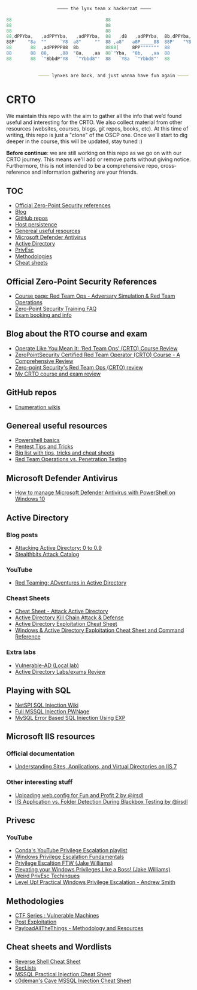 ```powershell
				   –––– the lynx team x hackerzat ––––
				   
88                                   88                                                                
88                                   88                                                         ,d     
88                                   88                                                         88     
88,dPPYba,   ,adPPYYba,   ,adPPYba,  88   ,d8   ,adPPYba,  8b,dPPYba,  888888888  ,adPPYYba,  MM88MMM  
88P'    "8a  ""     `Y8  a8"     ""  88 ,a8"   a8P_____88  88P'   "Y8       a8P"  ""     `Y8    88     
88       88  ,adPPPPP88  8b          8888[     8PP"""""""  88            ,d8P'    ,adPPPPP88    88     
88       88  88,    ,88  "8a,   ,aa  88`"Yba,  "8b,   ,aa  88          ,d8"       88,    ,88    88,    
88       88  `"8bbdP"Y8   `"Ybbd8"'  88   `Y8a  `"Ybbd8"'  88          888888888  `"8bbdP"Y8    "Y888  
                                                 
			
			–––– lynxes are back, and just wanna have fun again ––––
```
# CRTO
We maintain this repo with the aim to gather all the info that we’d found useful and interesting for the CRTO. We also collect material from other resources (websites, courses, blogs, git repos, books, etc).
At this time of writing, this repo is just a "clone" of the OSCP one. Once we'll start to dig deeper in the course, this will be updated, stay tuned :)

**Before continue**: we are still working on this repo as we go on with our CRTO journey. This means we'll add or remove parts without giving notice. Furthermore, this is not intended to be a comprehensive repo, cross-reference and information gathering are your friends.

## TOC
- [Official Zero-Point Security references](#official-zero-point-security-references)
- [Blog](#Blog-about-the-RTO-course-and-exam)
- [GitHub repos](#github-repos)
- [Host persistence](#host-persistence)
- [Genereal useful resources](#genereal-useful-resources)
- [Microsoft Defender Antivirus](#microsoft-defender-antivirus)
- [Active Directory](#active-directory)
- [PrivEsc](#privesc)
- [Methodologies](#methodologies)
- [Cheat sheets](#cheat-sheets-and-wordlists)

## Official Zero-Point Security References
- [Course page: Red Team Ops - Adversary Simulation & Red Team Operations](https://training.zeropointsecurity.co.uk/courses/red-team-ops)
- [Zero-Point Security Training FAQ](https://training.zeropointsecurity.co.uk/pages/frequently-asked-questions)
- [Exam booking and info](https://training.zeropointsecurity.co.uk/pages/red-team-ops-exam)

## Blog about the RTO course and exam
- [Operate Like You Mean It: ‘Red Team Ops’ (CRTO) Course Review](https://casvancooten.com/posts/2021/07/operate-like-you-mean-it-red-team-ops-crto-course-review/)
- [ZeroPointSecurity Certified Red Team Operator (CRTO) Course - A Comprehensive Review](https://heartburn.dev/zeropointsecurity-certified-red-team-operator-crto-course-a-comprehensive-review/)
- [Zero-point Security's Red Team Ops (CRTO) review](https://www.bencteux.fr/posts/crto/)
- [My CRTO course and exam review](https://gustavshen.medium.com/my-crto-course-and-exam-review-433f967f712e)

## GitHub repos
- [Enumeration wikis](https://github.com/theonlykernel/enumeration/wiki)

## Genereal useful resources
- [Powershell basics](https://www.darkoperator.com/powershellbasics)
- [Pentest Tips and Tricks](https://jivoi.github.io/2015/07/01/pentest-tips-and-tricks/)
- [Big list with tips, tricks and cheat sheets](https://guif.re/)
- [Red Team Operations vs. Penetration Testing](https://www.mitnicksecurity.com/blog/red-team-operations-vs.-penetration-testing)

## Microsoft Defender Antivirus
- [How to manage Microsoft Defender Antivirus with PowerShell on Windows 10](https://www.windowscentral.com/how-manage-microsoft-defender-antivirus-powershell-windows-10)

## Active Directory
### Blog posts
- [Attacking Active Directory: 0 to 0.9](https://zer1t0.gitlab.io/posts/attacking_ad/?s=09)
- [Stealthbits Attack Catalog](https://attack.stealthbits.com/)
### YouTube
- [Red Teaming: ADventures in Active Directory](https://www.youtube.com/watch?v=dO2cZu7090A)
### Cheast Sheets
- [Cheat Sheet - Attack Active Directory](https://github.com/drak3hft7/Cheat-Sheet---Active-Directory)
- [Active Directory Kill Chain Attack & Defense](https://github.com/infosecn1nja/AD-Attack-Defense)
- [Active Directory Exploitation Cheat Sheet](https://github.com/S1ckB0y1337/Active-Directory-Exploitation-Cheat-Sheet)
- [Windows & Active Directory Exploitation Cheat Sheet and Command Reference](https://casvancooten.com/posts/2020/11/windows-active-directory-exploitation-cheat-sheet-and-command-reference/)

### Extra labs
- [Vulnerable-AD (Local lab)](https://github.com/WazeHell/vulnerable-AD)
- [Active Directory Labs/exams Review](https://github.com/ryan412/ADLabsReview)

## Playing with SQL
- [NetSPI SQL Injection Wiki](https://sqlwiki.netspi.com/)
- [Full MSSQL Injection PWNage](https://www.exploit-db.com/papers/12975)
- [MySQL Error Based SQL Injection Using EXP](https://www.exploit-db.com/docs/english/37953-mysql-error-based-sql-injection-using-exp.pdf)

## Microsoft IIS resources
### Official documentation
- [Understanding Sites, Applications, and Virtual Directories on IIS 7](https://docs.microsoft.com/en-us/iis/get-started/planning-your-iis-architecture/understanding-sites-applications-and-virtual-directories-on-iis)

### Other interesting stuff
- [Uploading web.config for Fun and Profit 2 by @irsdl](https://soroush.secproject.com/blog/2019/08/uploading-web-config-for-fun-and-profit-2/)
- [IIS Application vs. Folder Detection During Blackbox Testing by @irsdl](https://soroush.secproject.com/blog/2019/07/iis-application-vs-folder-detection-during-blackbox-testing/)

## Privesc
### YouTube
- [Conda's YouTube Privilege Escalation playlist](https://www.youtube.com/watch?v=VpNaPAh93vE&list=PLDrNMcTNhhYrBNZ_FdtMq-gLFQeUZFzWV)
- [Windows Privilege Escalation Fundamentals](http://www.fuzzysecurity.com/tutorials/16.html)
- [Privilege Escaltion FTW (Jake Williams)](https://www.youtube.com/watch?v=yXe4X-AIbps)
- [Elevating your Windows Privileges Like a Boss! (Jake Williams)](https://www.youtube.com/watch?v=SHdM197sbIE)
- [Weird PrivEsc Techinques](https://www.youtube.com/watch?v=wyeRPSjnNjY)
- [Level Up! Practical Windows Privilege Escalation - Andrew Smith](https://www.youtube.com/watch?v=PC_iMqiuIRQ)

## Methodologies
- [CTF Series : Vulnerable Machines](https://bitvijays.github.io/LFC-VulnerableMachines.html)
- [Post Exploitation](https://n00bpentesting.wordpress.com/lessons/ptes-101/post-exploitation/)
- [PayloadAllTheThings - Methodology and Resources](https://github.com/swisskyrepo/PayloadsAllTheThings/tree/master/Methodology%20and%20Resources)

## Cheat sheets and Wordlists
- [Reverse Shell Cheat Sheet](https://highon.coffee/blog/reverse-shell-cheat-sheet/)
- [SecLists](https://github.com/danielmiessler/SecLists)
- [MSSQL Practical Injection Cheat Sheet](https://perspectiverisk.com/mssql-practical-injection-cheat-sheet/)
- [c0deman's Cave MSSQL Injection Cheat Sheet](https://c0deman.wordpress.com/2013/06/25/mssql-injection-cheat-sheet/)

